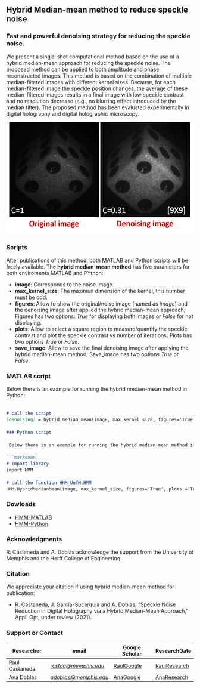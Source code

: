 ## Hybrid Median-mean method to reduce speckle noise
### Fast and powerful denoising strategy for reducing the speckle noise. 

We present a single-shot computational method based on the use of a hybrid median-mean approach for reducing the speckle noise. The proposed method can be applied to both amplitude and phase reconstructed images. This method is based on the combination of multiple median-filtered images with different kernel sizes. Because, for each median-filtered image the speckle position changes, the average of these median-filtered images results in a final image with low speckle contrast and no resolution decrease (e.g., no blurring effect introduced by the median filter). The proposed method has been evaluated experimentally in digital holography and digital holographic microscopy. 

<p align="center">
<img src="Images/die.png" alt="hi" class="inline" width="528" height="300"/>
</p>

### Scripts
After publications of this method, both MATLAB and Python scripts will be freely available. 
The **hybrid median-mean method** has five parameters for both enviroments MATLAB and PYthon:

- **image**: Corresponds to the noise image. 
- **max_kernel_size**: The maximun dimension of the kernel, this number must be odd. 
- **figures**: Allow to show the original/noise image (named as *image*) and the denoising image after applied the hybrid median-mean approach; Figures has two options: *True* for displaying both images or *False* for not displaying.  
- **plots**: Allow to select a square region to measure/quantify the speckle contrast and plot the speckle contrast vs number of iterations; Plots has two options *True* or *False*.
- **save_image**: Allow to save the final denoising image after applying the hybrid median-mean method; Save_image has two options *True* or *False*.

### MATLAB script
 Below there is an example for running the hybrid median-mean method in Python:
 
```markdown

# call the script 
[denoising] = hybrid_median_mean(image, max_kernel_size, figures='True', plots ='True', save_image='True')

### Python script

 Below there is an example for running the hybrid median-mean method in Python:
 
```markdown
# import library
import HMM

# call the function HHM_UofM.HMM
HMM.HybridMedianMean(image, max_kernel_size, figures='True', plots ='True', save_image='True')
```

### Dowloads
* [HMM-MATLAB](https://https://drive.google.com/drive/u/0/folders/1qKZl73CaKVk7W9Q_TssyLhuV8NS3PUCg)
* [HMM-Python](https://drive.google.com/drive/u/0/folders/1GVDsOmR3F7uSupuIoMjLH8boQ60ZP-Xh) 

### Acknowledgments
R. Castaneda and A. Doblas acknowledge the support from the University of Memphis and the Herff College of Engineering.

### Citation
We appreciate your citation if using hybrid median-mean method for publication:

* R. Castaneda, J. Garcia-Sucerquia and A. Doblas, “Speckle Noise Reduction in Digital Holography via a Hybrid Median-Mean Approach,” Appl. Opt, under review (2021).

### Support or Contact

| Researcher  | email | Google Scholar | ResearchGate |
| ------------- | ------------- |-------------| -------------|
| Raul Castaneda | *rcstdq@memphis.edu* | [RaulGoogle](https://scholar.google.com/citations?user=RBtkL1oAAAAJ&hl=en) | [RaulResearch](https://www.researchgate.net/profile/Raul_Castaneda_Quintero)
| Ana Doblas| *adoblas@memphis.edu* | [AnaGoogle](https://scholar.google.es/citations?user=PvvDEMYAAAAJ&hl=en) | [AnaResearch](https://www.researchgate.net/profile/Ana_Doblas2) |

